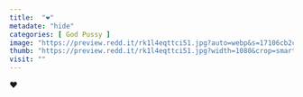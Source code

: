 ```yaml
---
title:  "❤️"
metadate: "hide"
categories: [ God Pussy ]
image: "https://preview.redd.it/rk1l4eqttci51.jpg?auto=webp&s=17106cb2ca0a04423b7b9091fdc60bfee3bda9ca"
thumb: "https://preview.redd.it/rk1l4eqttci51.jpg?width=1080&crop=smart&auto=webp&s=3b2c9cce37c0cb128f0e39947619057d82c99ec0"
visit: ""
---
```

❤️
